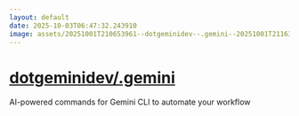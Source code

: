 ```yaml
---
layout: default
date: 2025-10-03T06:47:32.243910
image: assets/20251001T210653961--dotgeminidev--.gemini--20251001T211630978--cropped.png
---
```


# [dotgeminidev/.gemini](https://github.com/dotgeminidev/.gemini)

AI-powered commands for Gemini CLI to automate your workflow
